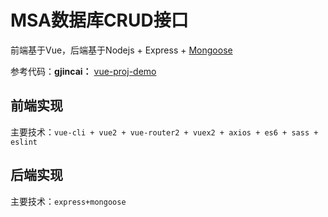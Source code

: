 # MSA数据库CRUD接口
前端基于Vue，后端基于Nodejs + Express + [Mongoose](http://mongoosejs.com)

参考代码：**gjincai：** [vue-proj-demo](https://github.com/gjincai/vue-proj-demo)

## 前端实现

主要技术：`vue-cli + vue2 + vue-router2 + vuex2 + axios + es6 + sass + eslint`

## 后端实现

主要技术：`express+mongoose`
